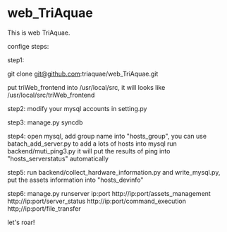 web_TriAquae
============

This is web TriAquae.

confige steps:

step1:

git clone git@github.com:triaquae/web_TriAquae.git

put triWeb_frontend into /usr/local/src, it will looks like /usr/local/src/triWeb_frontend

step2:
modify your mysql accounts in  setting.py

step3:
manage.py syncdb

step4:
open mysql, add group name into "hosts_group", you can use batach_add_server.py to add a lots of hosts into mysql
run backend/muti_ping3.py it will put the results of ping into "hosts_serverstatus" automatically

step5:
run backend/collect_hardware_information.py and write_mysql.py, put the assets information into "hosts_devinfo"

step6:
manage.py runserver ip:port
http://ip:port/assets_management
http://ip:port/server_status
http://ip:port/command_execution
http;//ip:port/file_transfer

let's roar!

